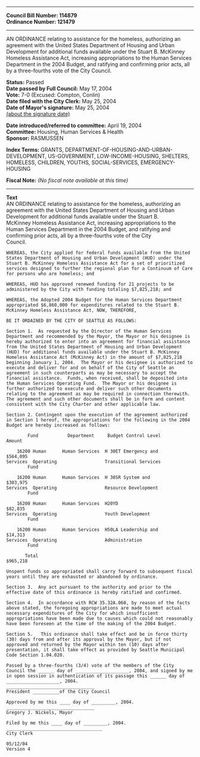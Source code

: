 * * * * *  
  
**Council Bill Number: [](#h0)[](#h2)114879**   
**Ordinance Number: 121479**  
  
* * * * *  
  
AN ORDINANCE relating to assistance for the homeless, authorizing an agreement with the United States Department of Housing and Urban Development for additional funds available under the Stuart B. McKinney Homeless Assistance Act, increasing appropriations to the Human Services Department in the 2004 Budget, and ratifying and confirming prior acts, all by a three-fourths vote of the City Council.  
  
**Status:** Passed   
**Date passed by Full Council:** May 17, 2004   
**Vote:** 7-0 (Excused: Compton, Conlin)   
**Date filed with the City Clerk:** May 25, 2004   
**Date of Mayor's signature:** May 25, 2004   
[(about the signature date)](/~public/approvaldate.htm)   
  
  
**Date introduced/referred to committee:** April 19, 2004   
**Committee:** Housing, Human Services & Health   
**Sponsor:** RASMUSSEN   
  
**Index Terms:** GRANTS, DEPARTMENT-OF-HOUSING-AND-URBAN-DEVELOPMENT, US-GOVERNMENT, LOW-INCOME-HOUSING, SHELTERS, HOMELESS, CHILDREN, YOUTHS, SOCIAL-SERVICES, EMERGENCY-HOUSING  
  
**Fiscal Note:** *(No fiscal note available at this time)*  
  
* * * * *  
  
**Text**  
    AN ORDINANCE relating to assistance for the homeless, authorizing an  
    agreement with the United States Department of Housing and Urban  
    Development for additional funds available under the Stuart B.  
    McKinney Homeless Assistance Act, increasing appropriations to the  
    Human Services Department in the 2004 Budget, and ratifying and  
    confirming prior acts, all by a three-fourths vote of the City  
    Council.  
  
    WHEREAS, the City applied for federal funds available from the United  
    States Department of Housing and Urban Development (HUD) under the  
    Stuart B. McKinney Homeless Assistance Act for a set of prioritized  
    services designed to further the regional plan for a Continuum of Care  
    for persons who are homeless; and  
  
    WHEREAS, HUD has approved renewed funding for 21 projects to be  
    administered by the City with funding totaling $7,825,218; and  
  
    WHEREAS, the Adopted 2004 Budget for the Human Services Department  
    appropriated $6,860,000 for expenditures related to the Stuart B.  
    McKinney Homeless Assistance Act, NOW, THEREFORE,  
  
    BE IT ORDAINED BY THE CITY OF SEATTLE AS FOLLOWS:  
  
    Section 1.  As requested by the Director of the Human Services  
    Department and recommended by the Mayor, the Mayor or his designee is  
    hereby authorized to enter into an agreement for financial assistance  
    from the United States Department of Housing and Urban Development  
    (HUD) for additional funds available under the Stuart B. McKinney  
    Homeless Assistance Act (McKinney Act) in the amount of $7,825,218  
    beginning January 1, 2004.  The Mayor or his designee is authorized to  
    execute and deliver for and on behalf of the City of Seattle an  
    agreement in such counterparts as may be necessary to accept the  
    financial assistance.  Funds, when received, shall be deposited into  
    the Human Services Operating Fund.  The Mayor or his designee is  
    further authorized to execute and deliver such other documents  
    relating to the agreement as may be required in connection therewith.  
    The agreement and such other documents shall be in form and content  
    consistent with the City Charter and other applicable law.  
  
    Section 2. Contingent upon the execution of the agreement authorized  
    in Section 1 hereof, the appropriations for the following in the 2004  
    Budget are hereby increased as follows:  
  
            Fund           Department     Budget Control Level         Amount  
  
        16200 Human      Human Services  H 30ET Emergency and              $564,095  
    Services  Operating                  Transitional Services  
            Fund  
  
        16200 Human      Human Services  H 30SR System and                 $303,975  
    Services  Operating                  Resource Development  
            Fund  
  
        16200 Human      Human Services  H20YD                              $82,835  
    Services  Operating                  Youth Development  
            Fund  
  
        16200 Human      Human Services  H50LA Leadership and               $14,313  
    Services  Operating                  Administration  
            Fund  
  
           Total                                                           $965,218  
  
    Unspent funds so appropriated shall carry forward to subsequent fiscal  
    years until they are exhausted or abandoned by ordinance.  
  
    Section 3.  Any act pursuant to the authority and prior to the  
    effective date of this ordinance is hereby ratified and confirmed.  
  
    Section 4.  In accordance with RCW 35.32A.060, by reason of the facts  
    above stated, the foregoing appropriations are made to meet actual  
    necessary expenditures of the City for which insufficient  
    appropriations have been made due to causes which could not reasonably  
    have been foreseen at the time of the making of the 2004 Budget.  
  
    Section 5.   This ordinance shall take effect and be in force thirty  
    (30) days from and after its approval by the Mayor, but if not  
    approved and returned by the Mayor within ten (10) days after  
    presentation, it shall take effect as provided by Seattle Municipal  
    Code Section 1.04.020.  
  
    Passed by a three-fourths (3/4) vote of the members of the City  
    Council the ______ day of ____________________, 2004, and signed by me  
    in open session in authentication of its passage this ______ day of  
    ____________________, 2004.  
    _________________________________  
    President __________of the City Council  
  
    Approved by me this ____ day of _________, 2004.  
    _________________________________  
    Gregory J. Nickels, Mayor  
  
    Filed by me this ____ day of _________, 2004.  
    ____________________________________  
    City Clerk  
  
    05/12/04  
    Version 4  
